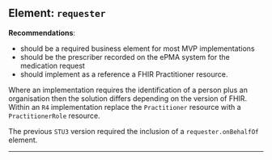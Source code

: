 ## Element: `requester` <span class="mro-circle mandatory" title="Mandatory"></span>

<div class="nhsd-a-box nhsd-a-box--bg-light-yellow nhsd-!t-margin-bottom-6 nhsd-t-body">
    <strong>Recommendations</strong>: 
    <ul>
        <li>should be a required business element for most MVP implementations</li>
        <li>should be the prescriber recorded on the ePMA system for the medication request</li>
        <li>should implement as a reference a FHIR Practitioner resource.</li>
    </ul>
</div>

Where an implementation requires the identification of a person plus an organisation then the solution differs depending on the version of FHIR. Within an `R4` implementation replace the `Practitioner` resource with a `PractitionerRole` resource.

The previous `STU3` version required the inclusion of a `requester.onBehalfOf` element. 

---